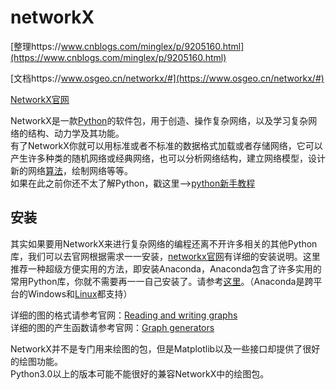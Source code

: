 # networkX
[整理https://www.cnblogs.com/minglex/p/9205160.html](https://www.cnblogs.com/minglex/p/9205160.html)

[文档https://www.osgeo.cn/networkx/#](https://www.osgeo.cn/networkx/#)










[NetworkX官网](http://networkx.readthedocs.io/en/networkx-1.11/tutorial/index.html)













NetworkX是一款[Python](http://lib.csdn.net/base/python "Python知识库")的软件包，用于创造、操作复杂网络，以及学习复杂网络的结构、动力学及其功能。  
有了NetworkX你就可以用标准或者不标准的数据格式加载或者存储网络，它可以产生许多种类的随机网络或经典网络，也可以分析网络结构，建立网络模型，设计新的网络[算法](http://lib.csdn.net/base/datastructure "算法与数据结构知识库")，绘制网络等等。  
如果在此之前你还不太了解Python，戳这里——>[python新手教程](http://blog.csdn.net/qq_31192383/article/details/53698782)

## 安装

其实如果要用NetworkX来进行复杂网络的编程还离不开许多相关的其他Python库，我们可以去官网根据需求一一安装，[networkx官网](http://networkx.github.io/)有详细的安装说明。这里推荐一种超级方便实用的方法，即安装Anaconda，Anaconda包含了许多实用的常用Python库，你就不需要再一一自己安装了。请参考[这里](http://blog.csdn.net/qq_31192383/article/details/53698782)。（Anaconda是跨平台的Windows和[Linux](http://lib.csdn.net/base/linux "Linux知识库")都支持）




详细的图的格式请参考官网：[Reading and writing graphs](http://networkx.readthedocs.io/en/networkx-1.11/reference/readwrite.html)  
详细的图的产生函数请参考官网：[Graph generators](http://networkx.readthedocs.io/en/networkx-1.11/reference/generators.html)





NetworkX并不是专门用来绘图的包，但是Matplotlib以及一些接口却提供了很好的绘图功能。  
Python3.0以上的版本可能不能很好的兼容NetworkX中的绘图包。



















